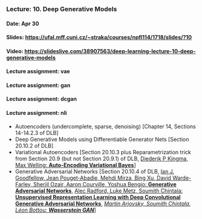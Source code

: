 ### Lecture: 10. Deep Generative Models
#### Date: Apr 30
#### Slides: https://ufal.mff.cuni.cz/~straka/courses/npfl114/1718/slides/?10
#### Video: https://slideslive.com/38907563/deep-learning-lecture-10-deep-generative-models
#### Lecture assignment: vae
#### Lecture assignment: gan
#### Lecture assignment: dcgan
#### Lecture assignment: nli

- Autoencoders (undercomplete, sparse, denoising) [Chapter 14, Sections 14-14.2.3 of DLB]
- Deep Generative Models using Differentiable Generator Nets [Section 20.10.2 of DLB]
- Variational Autoencoders [Section 20.10.3 plus Reparametrization trick from Section 20.9 (but not Section 20.9.1) of DLB, [Diederik P Kingma, Max Welling: **Auto-Encoding Variational Bayes**](https://arxiv.org/abs/1312.6114)]
- Generative Adversarial Networks [Section 20.10.4 of DLB, [Ian J. Goodfellow, Jean Pouget-Abadie, Mehdi Mirza, Bing Xu, David Warde-Farley, Sherjil Ozair, Aaron Courville, Yoshua Bengio: **Generative Adversarial Networks**](https://arxiv.org/abs/1406.2661), [Alec Radford, Luke Metz, Soumith Chintala: **Unsupervised Representation Learning with Deep Convolutional Generative Adversarial Networks**](https://arxiv.org/abs/1511.06434), _[Martin Arjovsky, Soumith Chintala, Léon Bottou: **Wasserstein GAN**](https://arxiv.org/abs/1701.07875)_]
